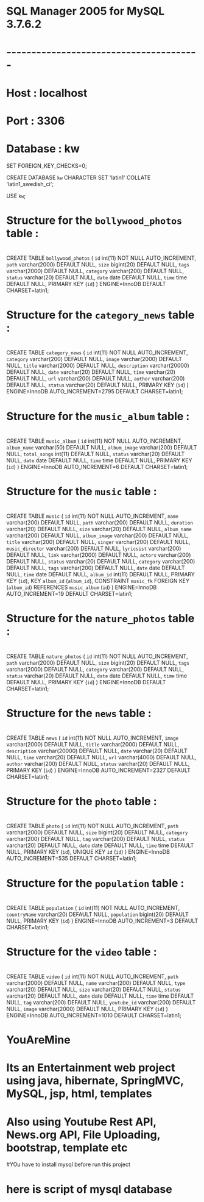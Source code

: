 # SQL Manager 2005 for MySQL 3.7.6.2
# ---------------------------------------
# Host     : localhost
# Port     : 3306
# Database : kw


SET FOREIGN_KEY_CHECKS=0;

CREATE DATABASE `kw`
    CHARACTER SET 'latin1'
    COLLATE 'latin1_swedish_ci';

USE `kw`;

#
# Structure for the `bollywood_photos` table : 
#

CREATE TABLE `bollywood_photos` (
  `id` int(11) NOT NULL AUTO_INCREMENT,
  `path` varchar(2000) DEFAULT NULL,
  `size` bigint(20) DEFAULT NULL,
  `tags` varchar(2000) DEFAULT NULL,
  `category` varchar(200) DEFAULT NULL,
  `status` varchar(20) DEFAULT NULL,
  `date` date DEFAULT NULL,
  `time` time DEFAULT NULL,
  PRIMARY KEY (`id`)
) ENGINE=InnoDB DEFAULT CHARSET=latin1;

#
# Structure for the `category_news` table : 
#

CREATE TABLE `category_news` (
  `id` int(11) NOT NULL AUTO_INCREMENT,
  `category` varchar(200) DEFAULT NULL,
  `image` varchar(2000) DEFAULT NULL,
  `title` varchar(2000) DEFAULT NULL,
  `description` varchar(20000) DEFAULT NULL,
  `date` varchar(20) DEFAULT NULL,
  `time` varchar(20) DEFAULT NULL,
  `url` varchar(200) DEFAULT NULL,
  `author` varchar(200) DEFAULT NULL,
  `status` varchar(20) DEFAULT NULL,
  PRIMARY KEY (`id`)
) ENGINE=InnoDB AUTO_INCREMENT=2795 DEFAULT CHARSET=latin1;


#
# Structure for the `music_album` table : 
#

CREATE TABLE `music_album` (
  `id` int(11) NOT NULL AUTO_INCREMENT,
  `album_name` varchar(50) DEFAULT NULL,
  `album_image` varchar(200) DEFAULT NULL,
  `total_songs` int(11) DEFAULT NULL,
  `status` varchar(20) DEFAULT NULL,
  `date` date DEFAULT NULL,
  `time` time DEFAULT NULL,
  PRIMARY KEY (`id`)
) ENGINE=InnoDB AUTO_INCREMENT=6 DEFAULT CHARSET=latin1;

#
# Structure for the `music` table : 
#

CREATE TABLE `music` (
  `id` int(11) NOT NULL AUTO_INCREMENT,
  `name` varchar(200) DEFAULT NULL,
  `path` varchar(200) DEFAULT NULL,
  `duration` varchar(20) DEFAULT NULL,
  `size` varchar(20) DEFAULT NULL,
  `album_name` varchar(200) DEFAULT NULL,
  `album_image` varchar(200) DEFAULT NULL,
  `title` varchar(200) DEFAULT NULL,
  `singer` varchar(200) DEFAULT NULL,
  `music_director` varchar(200) DEFAULT NULL,
  `lyricsist` varchar(200) DEFAULT NULL,
  `link` varchar(2000) DEFAULT NULL,
  `actors` varchar(200) DEFAULT NULL,
  `status` varchar(20) DEFAULT NULL,
  `category` varchar(200) DEFAULT NULL,
  `tags` varchar(200) DEFAULT NULL,
  `date` date DEFAULT NULL,
  `time` date DEFAULT NULL,
  `album_id` int(11) DEFAULT NULL,
  PRIMARY KEY (`id`),
  KEY `album_id` (`album_id`),
  CONSTRAINT `music_fk` FOREIGN KEY (`album_id`) REFERENCES `music_album` (`id`)
) ENGINE=InnoDB AUTO_INCREMENT=19 DEFAULT CHARSET=latin1;

#
# Structure for the `nature_photos` table : 
#

CREATE TABLE `nature_photos` (
  `id` int(11) NOT NULL AUTO_INCREMENT,
  `path` varchar(2000) DEFAULT NULL,
  `size` bigint(20) DEFAULT NULL,
  `tags` varchar(2000) DEFAULT NULL,
  `category` varchar(200) DEFAULT NULL,
  `status` varchar(20) DEFAULT NULL,
  `date` date DEFAULT NULL,
  `time` time DEFAULT NULL,
  PRIMARY KEY (`id`)
) ENGINE=InnoDB DEFAULT CHARSET=latin1;

#
# Structure for the `news` table : 
#

CREATE TABLE `news` (
  `id` int(11) NOT NULL AUTO_INCREMENT,
  `image` varchar(2000) DEFAULT NULL,
  `title` varchar(2000) DEFAULT NULL,
  `description` varchar(20000) DEFAULT NULL,
  `date` varchar(20) DEFAULT NULL,
  `time` varchar(20) DEFAULT NULL,
  `url` varchar(4000) DEFAULT NULL,
  `author` varchar(200) DEFAULT NULL,
  `status` varchar(20) DEFAULT NULL,
  PRIMARY KEY (`id`)
) ENGINE=InnoDB AUTO_INCREMENT=2327 DEFAULT CHARSET=latin1;

#
# Structure for the `photo` table : 
#

CREATE TABLE `photo` (
  `id` int(11) NOT NULL AUTO_INCREMENT,
  `path` varchar(2000) DEFAULT NULL,
  `size` bigint(20) DEFAULT NULL,
  `category` varchar(200) DEFAULT NULL,
  `tag` varchar(200) DEFAULT NULL,
  `status` varchar(20) DEFAULT NULL,
  `date` date DEFAULT NULL,
  `time` time DEFAULT NULL,
  PRIMARY KEY (`id`),
  UNIQUE KEY `id` (`id`)
) ENGINE=InnoDB AUTO_INCREMENT=535 DEFAULT CHARSET=latin1;

#
# Structure for the `population` table : 
#

CREATE TABLE `population` (
  `id` int(11) NOT NULL AUTO_INCREMENT,
  `countryName` varchar(20) DEFAULT NULL,
  `population` bigint(20) DEFAULT NULL,
  PRIMARY KEY (`id`)
) ENGINE=InnoDB AUTO_INCREMENT=3 DEFAULT CHARSET=latin1;

#
# Structure for the `video` table : 
#

CREATE TABLE `video` (
  `id` int(11) NOT NULL AUTO_INCREMENT,
  `path` varchar(2000) DEFAULT NULL,
  `name` varchar(200) DEFAULT NULL,
  `type` varchar(20) DEFAULT NULL,
  `size` varchar(20) DEFAULT NULL,
  `status` varchar(20) DEFAULT NULL,
  `date` date DEFAULT NULL,
  `time` time DEFAULT NULL,
  `tag` varchar(200) DEFAULT NULL,
  `youtube_id` varchar(200) DEFAULT NULL,
  `image` varchar(2000) DEFAULT NULL,
  PRIMARY KEY (`id`)
) ENGINE=InnoDB AUTO_INCREMENT=1010 DEFAULT CHARSET=latin1;

# YouAreMine
# Its an Entertainment web project using java, hibernate, SpringMVC, MySQL, jsp, html, templates
# Also using Youtube Rest API, News.org API, File Uploading, bootstrap, template etc

#YOu have to install mysql before run this project
# here is script of mysql database



